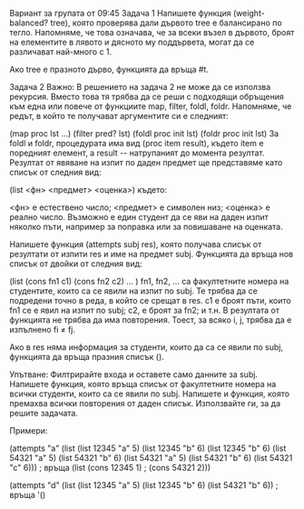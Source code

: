 Вариант за групата от 09:45
Задача 1
Напишете функция (weight-balanced? tree), която проверява дали дървото tree е балансирано по тегло. Напомняме, че това означава, че за всеки възел в дървото, броят на елементите в лявото и дясното му поддървета, могат да се различават най-много с 1.

Ако tree е празното дърво, функцията да връща #t.

Задача 2
Важно: В решението на задача 2 не може да се използва рекурсия. Вместо това тя трябва да се реши с подходящи обръщения към една или повече от функциите map, filter, foldl, foldr. Напомняме, че редът, в който те получават аргументите си е следният:

(map proc lst ...)
(filter pred? lst)
(foldl proc init lst)
(foldr proc init lst)
За foldl и foldr, процедурата има вид (proc item result), където item е поредният елемент, а result -- натрупаният до момента резултат.
Резултат от явяване на изпит по даден предмет ще представяме като списък от следния вид:

(list <фн> <предмет> <оценка>)
където:

<фн> е естествено число;
<предмет> е символен низ;
<оценка> е реално число.
Възможно е един студент да се яви на даден изпит няколко пъти, например за поправка или за повишаване на оценката.

Напишете функция (attempts subj res), която получава списък от резултати от изпити res и име на предмет subj. Функцията да връща нов списък от двойки от следния вид:

(list (cons fn1 c1) (cons fn2 c2) ... )
fn1, fn2, ... са факултетните номера на студентите, които са се явили на изпит по subj. Те трябва да се подредени точно в реда, в който се срещат в res.
c1 е броят пъти, които fn1 се е явил на изпит по subj;
c2, е броят за fn2;
и т.н.
В резултата от функцията не трябва да има повторения. Тоест, за всяко i, j, трябва да е изпълнено fi ≠ fj.

Ако в res няма информация за студенти, които да са се явили по subj, функцията да връща празния списък ().

Упътване: Филтрирайте входа и оставете само данните за subj. Напишете функция, която връща списък от факултетните номера на всички студенти, които са се явили по subj. Напишете и функция, която премахва всички повторения от даден списък. Използвайте ги, за да решите задачата.

Примери:

(attempts "a" (list (list 12345 "a" 5)
                    (list 12345 "b" 6)
                    (list 12345 "b" 6)
                    (list 54321 "a" 5)
                    (list 54321 "b" 6)
                    (list 54321 "a" 5)
                    (list 54321 "b" 6)
                    (list 54321 "c" 6))) ; връща (list (cons 12345 1)
                                         ;             (cons 54321 2)))

(attempts "d" (list (list 12345 "a" 5)
                    (list 12345 "b" 6)
                    (list 54321 "b" 6)) ; връща '()